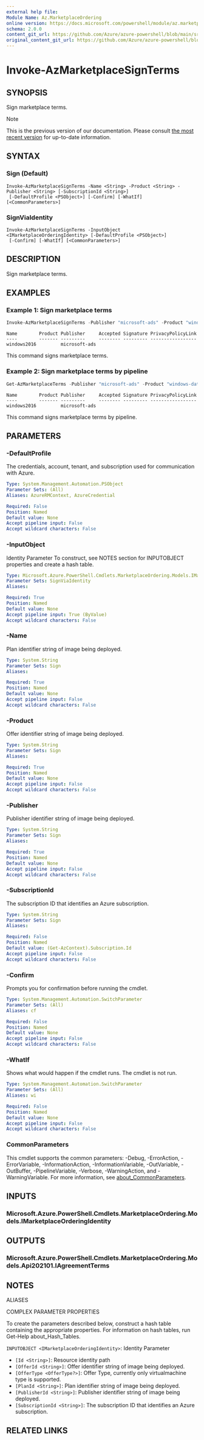 ```yaml
---
external help file: 
Module Name: Az.MarketplaceOrdering
online version: https://docs.microsoft.com/powershell/module/az.marketplaceordering/invoke-azmarketplacesignterms
schema: 2.0.0
content_git_url: https://github.com/Azure/azure-powershell/blob/main/src/MarketplaceOrdering/help/Invoke-AzMarketplaceSignTerms.md
original_content_git_url: https://github.com/Azure/azure-powershell/blob/main/src/MarketplaceOrdering/help/Invoke-AzMarketplaceSignTerms.md
---
```


# Invoke-AzMarketplaceSignTerms

## SYNOPSIS
Sign marketplace terms.

> [!NOTE]
>This is the previous version of our documentation. Please consult [the most recent version](/powershell/module/az.marketplaceordering/invoke-azmarketplacesignterms) for up-to-date information.

## SYNTAX

### Sign (Default)
```
Invoke-AzMarketplaceSignTerms -Name <String> -Product <String> -Publisher <String> [-SubscriptionId <String>]
 [-DefaultProfile <PSObject>] [-Confirm] [-WhatIf] [<CommonParameters>]
```

### SignViaIdentity
```
Invoke-AzMarketplaceSignTerms -InputObject <IMarketplaceOrderingIdentity> [-DefaultProfile <PSObject>]
 [-Confirm] [-WhatIf] [<CommonParameters>]
```

## DESCRIPTION
Sign marketplace terms.

## EXAMPLES

### Example 1: Sign marketplace terms
```powershell
Invoke-AzMarketplaceSignTerms -Publisher "microsoft-ads" -Product "windows-data-science-vm" -Name "windows2016"
```

```output
Name        Product Publisher     Accepted Signature PrivacyPolicyLink
----        ------- ---------     -------- --------- -----------------
windows2016         microsoft-ads
```

This command signs marketplace terms.

### Example 2: Sign marketplace terms by pipeline
```powershell
Get-AzMarketplaceTerms -Publisher "microsoft-ads" -Product "windows-data-science-vm" -Name "windows2016" | Invoke-AzMarketplaceSignTerms
```

```output
Name        Product Publisher     Accepted Signature PrivacyPolicyLink
----        ------- ---------     -------- --------- -----------------
windows2016         microsoft-ads
```

This command signs marketplace terms by pipeline.

## PARAMETERS

### -DefaultProfile
The credentials, account, tenant, and subscription used for communication with Azure.

```yaml
Type: System.Management.Automation.PSObject
Parameter Sets: (All)
Aliases: AzureRMContext, AzureCredential

Required: False
Position: Named
Default value: None
Accept pipeline input: False
Accept wildcard characters: False
```

### -InputObject
Identity Parameter
To construct, see NOTES section for INPUTOBJECT properties and create a hash table.

```yaml
Type: Microsoft.Azure.PowerShell.Cmdlets.MarketplaceOrdering.Models.IMarketplaceOrderingIdentity
Parameter Sets: SignViaIdentity
Aliases:

Required: True
Position: Named
Default value: None
Accept pipeline input: True (ByValue)
Accept wildcard characters: False
```

### -Name
Plan identifier string of image being deployed.

```yaml
Type: System.String
Parameter Sets: Sign
Aliases:

Required: True
Position: Named
Default value: None
Accept pipeline input: False
Accept wildcard characters: False
```

### -Product
Offer identifier string of image being deployed.

```yaml
Type: System.String
Parameter Sets: Sign
Aliases:

Required: True
Position: Named
Default value: None
Accept pipeline input: False
Accept wildcard characters: False
```

### -Publisher
Publisher identifier string of image being deployed.

```yaml
Type: System.String
Parameter Sets: Sign
Aliases:

Required: True
Position: Named
Default value: None
Accept pipeline input: False
Accept wildcard characters: False
```

### -SubscriptionId
The subscription ID that identifies an Azure subscription.

```yaml
Type: System.String
Parameter Sets: Sign
Aliases:

Required: False
Position: Named
Default value: (Get-AzContext).Subscription.Id
Accept pipeline input: False
Accept wildcard characters: False
```

### -Confirm
Prompts you for confirmation before running the cmdlet.

```yaml
Type: System.Management.Automation.SwitchParameter
Parameter Sets: (All)
Aliases: cf

Required: False
Position: Named
Default value: None
Accept pipeline input: False
Accept wildcard characters: False
```

### -WhatIf
Shows what would happen if the cmdlet runs.
The cmdlet is not run.

```yaml
Type: System.Management.Automation.SwitchParameter
Parameter Sets: (All)
Aliases: wi

Required: False
Position: Named
Default value: None
Accept pipeline input: False
Accept wildcard characters: False
```

### CommonParameters
This cmdlet supports the common parameters: -Debug, -ErrorAction, -ErrorVariable, -InformationAction, -InformationVariable, -OutVariable, -OutBuffer, -PipelineVariable, -Verbose, -WarningAction, and -WarningVariable. For more information, see [about_CommonParameters](http://go.microsoft.com/fwlink/?LinkID=113216).

## INPUTS

### Microsoft.Azure.PowerShell.Cmdlets.MarketplaceOrdering.Models.IMarketplaceOrderingIdentity

## OUTPUTS

### Microsoft.Azure.PowerShell.Cmdlets.MarketplaceOrdering.Models.Api202101.IAgreementTerms

## NOTES

ALIASES

COMPLEX PARAMETER PROPERTIES

To create the parameters described below, construct a hash table containing the appropriate properties. For information on hash tables, run Get-Help about_Hash_Tables.


`INPUTOBJECT <IMarketplaceOrderingIdentity>`: Identity Parameter
  - `[Id <String>]`: Resource identity path
  - `[OfferId <String>]`: Offer identifier string of image being deployed.
  - `[OfferType <OfferType?>]`: Offer Type, currently only virtualmachine type is supported.
  - `[PlanId <String>]`: Plan identifier string of image being deployed.
  - `[PublisherId <String>]`: Publisher identifier string of image being deployed.
  - `[SubscriptionId <String>]`: The subscription ID that identifies an Azure subscription.

## RELATED LINKS

